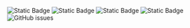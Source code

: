 ![Static Badge](https://img.shields.io/badge/blacklists-60-000000) ![Static Badge](https://img.shields.io/badge/blacklisted-2791715-cc0000) ![Static Badge](https://img.shields.io/badge/whitelisted-2245-00CC00) ![Static Badge](https://img.shields.io/badge/streaming_blacklist-28107-000000) ![GitHub issues](https://img.shields.io/github/issues/fabriziosalmi/blacklists)
